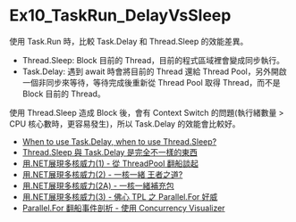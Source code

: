 # Ex10_TaskRun_DelayVsSleep

使用 Task.Run 時，比較 Task.Delay 和 Thread.Sleep 的效能差異。

- Thread.Sleep: Block 目前的 Thread，目前的程式區域裡會變成同步執行。
- Task.Delay: 遇到 await 時會將目前的 Thread 還給 Thread Pool，另外開啟一個非同步來等待，等待完成後重新從 Thread Pool 取得 Thread，而不是 Block 目前的 Thread。

使用 Thread.Sleep 造成 Block 後，會有 Context Switch 的問題(執行緒數量 > CPU 核心數時，更容易發生)，所以 Task.Delay 的效能會比較好。

- [When to use Task.Delay, when to use Thread.Sleep?](https://stackoverflow.com/questions/20082221/when-to-use-task-delay-when-to-use-thread-sleep)
- [Thread.Sleep 與 Task.Delay 是完全不一樣的東西](http://slashview.com/archive2016/20160201.html)
- [用.NET展現多核威力(1) - 從 ThreadPool 翻船談起](https://blog.darkthread.net/blog/multicore-1/)
- [用.NET展現多核威力(2) - 一核一緒 王者之道?](https://blog.darkthread.net/blog/multicore-2/)
- [用.NET展現多核威力(2A) - 一核一緒補充包](https://blog.darkthread.net/blog/multicore-2a/)
- [用.NET展現多核威力(3) - 佛心 TPL 之 Parallel.For 好威](https://blog.darkthread.net/blog/multicore-3/)
- [Parallel.For 翻船事件剖析 - 使用 Concurrency Visualizer](https://blog.darkthread.net/blog/concurrency-visualizer/)